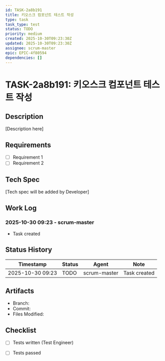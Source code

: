 ```yaml
---
id: TASK-2a8b191
title: 키오스크 컴포넌트 테스트 작성
type: task
task_type: test
status: TODO
priority: medium
created: 2025-10-30T09:23:30Z
updated: 2025-10-30T09:23:30Z
assignee: scrum-master
epic: EPIC-4f80594
dependencies: []
---
```


# TASK-2a8b191: 키오스크 컴포넌트 테스트 작성

## Description

[Description here]

## Requirements

- [ ] Requirement 1
- [ ] Requirement 2

## Tech Spec

[Tech spec will be added by Developer]

## Work Log

### 2025-10-30 09:23 - scrum-master
- Task created

## Status History

| Timestamp | Status | Agent | Note |
|-----------|--------|-------|------|
| 2025-10-30 09:23 | TODO | scrum-master | Task created |

## Artifacts

- Branch:
- Commit:
- Files Modified:

## Checklist

- [ ] Tests written (Test Engineer)
- [ ] Tests passed

